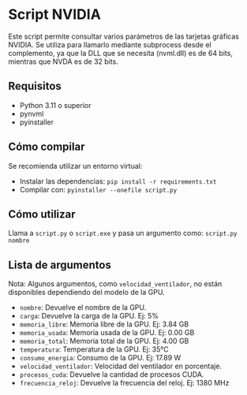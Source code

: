 # Script NVIDIA

Este script permite consultar varios parámetros de las tarjetas gráficas NVIDIA. Se utiliza para llamarlo mediante subprocess desde el complemento, ya que la DLL que se necesita (nvml.dll) es de 64 bits, mientras que NVDA es de 32 bits.

## Requisitos

- Python 3.11 o superior
- pynvml
- pyinstaller

## Cómo compilar

Se recomienda utilizar un entorno virtual:
- Instalar las dependencias: `pip install -r requirements.txt`
- Compilar con: `pyinstaller --onefile script.py`

## Cómo utilizar

Llama a `script.py` o `script.exe` y pasa un argumento como: `script.py nombre`

## Lista de argumentos

Nota: Algunos argumentos, como `velocidad_ventilador`, no están disponibles dependiendo del modelo de la GPU.

- `nombre`: Devuelve el nombre de la GPU.
- `carga`: Devuelve la carga de la GPU. Ej: 5%
- `memoria_libre`: Memoria libre de la GPU. Ej: 3.84 GB
- `memoria_usada`: Memoria usada de la GPU. Ej: 0.00 GB
- `memoria_total`: Memoria total de la GPU. Ej: 4.00 GB
- `temperatura`: Temperatura de la GPU. Ej: 35°C
- `consumo_energia`: Consumo de la GPU. Ej: 17.89 W
- `velocidad_ventilador`: Velocidad del ventilador en porcentaje.
- `procesos_cuda`: Devuelve la cantidad de procesos CUDA.
- `frecuencia_reloj`: Devuelve la frecuencia del reloj. Ej: 1380 MHz
